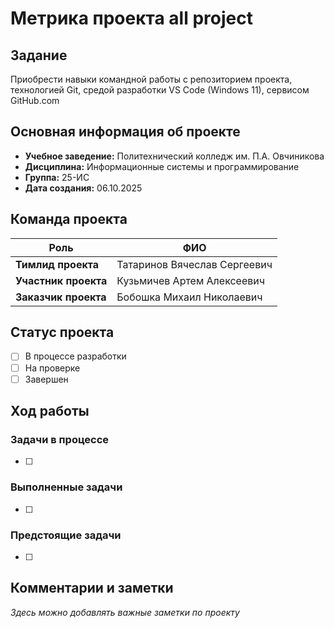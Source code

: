 # Метрика проекта all project

## Задание
Приобрести навыки командной работы с репозиторием проекта, технологией Git, средой разработки VS Code (Windows 11), сервисом GitHub.com

## Основная информация об проекте
- **Учебное заведение:** Политехнический колледж им. П.А. Овчиникова
- **Дисциплина:** Информационные системы и программирование
- **Группа:** 25-ИС
- **Дата создания:** 06.10.2025

## Команда проекта
| Роль | ФИО |
|------|-----|
| **Тимлид проекта** | Татаринов Вячеслав Сергеевич |
| **Участник проекта** | Кузьмичев Артем Алексеевич |
| **Заказчик проекта** | Бобошка Михаил Николаевич |

## Статус проекта
- [ ] В процессе разработки
- [ ] На проверке
- [ ] Завершен

## Ход работы
### Задачи в процессе
- [ ] 

### Выполненные задачи
- [ ] 

### Предстоящие задачи
- [ ] 

## Комментарии и заметки
*Здесь можно добавлять важные заметки по проекту*
